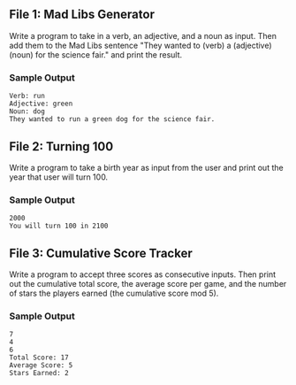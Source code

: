 
## File 1: Mad Libs Generator

Write a program to take in a verb, an adjective, and a noun as input. Then add them to the Mad Libs sentence "They wanted to (verb) a (adjective) (noun) for the science fair." and print the result.
### Sample Output
```
Verb: run
Adjective: green
Noun: dog
They wanted to run a green dog for the science fair.
```

## File 2: Turning 100

Write a program to take a birth year as input from the user and print out the year that user will turn 100.
### Sample Output 
```
2000
You will turn 100 in 2100
```

## File 3: Cumulative Score Tracker

Write a program to accept three scores as consecutive inputs. Then print out the cumulative total score, the average score per game, and the number of stars the players earned (the cumulative score mod 5).

### Sample Output 
```
7
4
6
Total Score: 17
Average Score: 5
Stars Earned: 2
```
